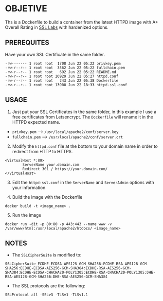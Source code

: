 # OBJETIVE
Ths is a Dockerfile to build a container from the latest HTTPD image with A+ Overall Rating in [SSL Labs](https://www.ssllabs.com/ssltest/index.html) with hardenized options.

## PREREQUITES
Have your own SSL Certificate in the same folder.
```
-rw------- 1 root root  1708 Jun 22 05:22 privkey.pem
-rw-r--r-- 1 root root  3562 Jun 22 05:22 fullchain.pem
-rw-r--r-- 1 root root   692 Jun 22 05:22 README.md
-rw-r--r-- 1 root root 20929 Jun 22 05:27 httpd.conf
-rw-r--r-- 1 root root   243 Jun 22 05:38 Dockerfile
-rw-r--r-- 1 root root 13900 Jun 22 18:33 httpd-ssl.conf
```

## USAGE

1. Just put your SSL Certificates in the same folder, in this example I use a free certificates from Letsencrypt. The `Dockerfile` will rename it in the HTTPD expected name.

- `privkey.pem` --> `/usr/local/apache2/conf/server.key`
- `fullchain.pem` --> `/usr/local/apache2/conf/server.crt`

2. Modify the `httpd.conf` file at the bottom to your domain name in order to redirect from HTTP to HTTPS.

```
<VirtualHost *:80>
        ServerName your.domain.com
        Redirect 301 / https://your.domain.com/
</VirtualHost>
```

3. Edit the `httpd-ssl.conf` in the `ServerName` and `ServerAdmin` options with your information.

4. Build the image with the Dockerfile

```  
docker build -t <image_name> .
```

5. Run the image

```
docker run -dit -p 80:80 -p 443:443 --name www -v /var/www/html:/usr/local/apache2/htdocs/ <image_name>
```

## NOTES
- The `SSLCipherSuite` is modified to:
```
SSLCipherSuite ECDHE-ECDSA-AES128-GCM-SHA256:ECDHE-RSA-AES128-GCM-SHA256:ECDHE-ECDSA-AES256-GCM-SHA384:ECDHE-RSA-AES256-GCM-SHA384:ECDHE-ECDSA-CHACHA20-POLY1305:ECDHE-RSA-CHACHA20-POLY1305:DHE-RSA-AES128-GCM-SHA256:DHE-RSA-AES256-GCM-SHA384
```
- The SSL protocols are the following:
```
SSLProtocol all -SSLv3 -TLSv1 -TLSv1.1
```
